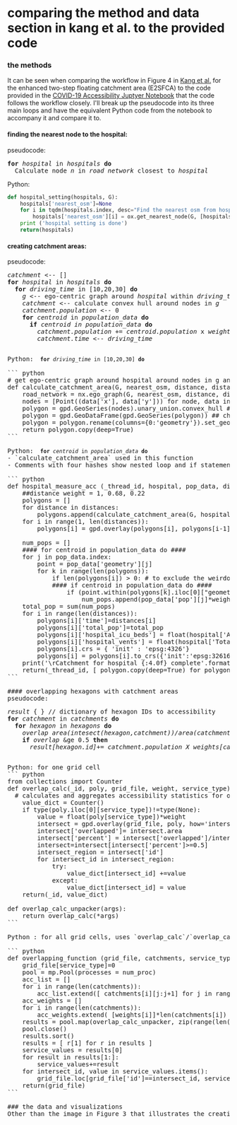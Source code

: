 # comparing the method and data section in kang et al. to the provided code

### the methods
It can be seen when comparing the workflow in Figure 4 in [Kang et al.](https://ij-healthgeographics.biomedcentral.com/articles/10.1186/s12942-020-00229-x) for the enhanced two-step floating catchment area (E2SFCA) to the code provided in the [COVID-19 Accessibility Juptyer Notebook](https://cybergisxhub.cigi.illinois.edu/notebook/rapidly-measuring-spatial-accessibility-of-covid-19-healthcare-resources-a-case-study-of-illinois-usa/) that the code follows the workflow closely. I'll break up the pseudocode into its three main loops and have the equivalent Python code from the notebook to accompany it and compare it to.

#### finding the nearest node to the hospital:
pseudocode:
<pre>
<b>for</b> <i>hospital</i> in <i>hospitals</i> <b>do</b>
  Calculate node <i>n</i> in <i>road_network</i> closest to <i>hospital</i>
</pre>

Python:
``` python
def hospital_setting(hospitals, G):
    hospitals['nearest_osm']=None
    for i in tqdm(hospitals.index, desc="Find the nearest osm from hospitals", position=0):
        hospitals['nearest_osm'][i] = ox.get_nearest_node(G, [hospitals['Y'][i], hospitals['X'][i]], method='euclidean') # find the nearest node from hospital location
    print ('hospital setting is done')
    return(hospitals)
```

#### creating catchment areas:
pseudocode:
<pre>
<i>catchment</i> <-- []
<b>for</b> <i>hospital</i> in <i>hospitals</i> <b>do</b>
  <b>for</b> <i>driving_time</i> in [10,20,30] <b>do</b>
    <i>g</i> <-- ego-centric graph around <i>hospital</i> within <i>driving_time</i>
    <i>catchment</i> <-- calculate convex hull around nodes in <i>g</i>
    <i>catchment.population</i> <-- 0
    <b>for</b> <i>centroid</i> in <i>population_data</i> <b>do</b>
      <b>if</b> <i>centroid in population_data</i> <b>do</b>
        <i>catchment.population</i> += <i>centroid.population</i> x <i>weights[driving_time]</i>
        <i>catchment.time</i> <-- <i>driving_time</i>
<pre>

Python: <code> <b>for</b> <i>driving_time</i> in [10,20,30] <b>do</b> </code>

``` python
# get ego-centric graph around hospital around nodes in g and calculate convex hull around nodes in g
def calculate_catchment_area(G, nearest_osm, distance, distance_unit = "time"):
    road_network = nx.ego_graph(G, nearest_osm, distance, distance=distance_unit)
    nodes = [Point((data['x'], data['y'])) for node, data in road_network.nodes(data=True)]
    polygon = gpd.GeoSeries(nodes).unary_union.convex_hull ## to create convex hull
    polygon = gpd.GeoDataFrame(gpd.GeoSeries(polygon)) ## change polygon to geopandas
    polygon = polygon.rename(columns={0:'geometry'}).set_geometry('geometry')
    return polygon.copy(deep=True)
```

Python: <code> <b>for</b> <i>centroid</i> in <i>population_data</i> <b>do</b> </code>
- `calculate_catchment_area` used in this function
- Comments with four hashes show nested loop and if statement from pseudocode.

``` python
def hospital_measure_acc (_thread_id, hospital, pop_data, distances, weights):
    ##distance weight = 1, 0.68, 0.22
    polygons = []
    for distance in distances:
        polygons.append(calculate_catchment_area(G, hospital['nearest_osm'],distance))
    for i in range(1, len(distances)):
        polygons[i] = gpd.overlay(polygons[i], polygons[i-1], how="difference")

    num_pops = []
    #### for centroid in population_data do ####
    for j in pop_data.index:
        point = pop_data['geometry'][j]
        for k in range(len(polygons)):
            if len(polygons[i]) > 0: # to exclude the weirdo (convex hull is not polygon)
            #### if centroid in population_data do ####
                if (point.within(polygons[k].iloc[0]["geometry"])):
                    num_pops.append(pop_data['pop'][j]*weights[k])  
    total_pop = sum(num_pops)
    for i in range(len(distances)):
        polygons[i]['time']=distances[i]
        polygons[i]['total_pop']=total_pop
        polygons[i]['hospital_icu_beds'] = float(hospital['Adult ICU'])/polygons[i]['total_pop'] # proportion of # of beds over pops in 10 mins
        polygons[i]['hospital_vents'] = float(hospital['Total Vent'])/polygons[i]['total_pop'] # proportion of # of beds over pops in 10 mins
        polygons[i].crs = { 'init' : 'epsg:4326'}
        polygons[i] = polygons[i].to_crs({'init':'epsg:32616'})
    print('\rCatchment for hospital {:4.0f} complete'.format(_thread_id), end="")
    return(_thread_id, [ polygon.copy(deep=True) for polygon in polygons ])
```

#### overlapping hexagons with catchment areas
pseudocode:
<pre>
<i>result</i> { } // dictionary of hexagon IDs to accessibility
<b>for</b> <i>catchment</i> in <i>catchments</i> <b>do</b>
  <b>for</b> <i>hexagon</i> in <i>hexagons</i> <b>do</b>
    <i>overlap</i> <i>area(intesect(hexagon,catchment))/area(catchment)</i>
    <b>if</b> <i>overlap</i> &ge 0.5 <b>then</b>
      <i>result[hexagon.id]</i>+= <i>catchment.population X weights[catchment.time]</i>
<pre>

Python: for one grid cell
``` python
from collections import Counter
def overlap_calc(_id, poly, grid_file, weight, service_type):
  # calculates and aggregates accessibility statistics for one catchment on grid file
    value_dict = Counter()
    if type(poly.iloc[0][service_type])!=type(None):           
        value = float(poly[service_type])*weight
        intersect = gpd.overlay(grid_file, poly, how='intersection')
        intersect['overlapped']= intersect.area
        intersect['percent'] = intersect['overlapped']/intersect['area']
        intersect=intersect[intersect['percent']>=0.5]
        intersect_region = intersect['id']
        for intersect_id in intersect_region:
            try:
                value_dict[intersect_id] +=value
            except:
                value_dict[intersect_id] = value
    return(_id, value_dict)

def overlap_calc_unpacker(args):
    return overlap_calc(*args)
```

Python : for all grid cells, uses `overlap_calc`/`overlap_calc_unpacker`

``` python
def overlapping_function (grid_file, catchments, service_type, weights, num_proc = 4):
    grid_file[service_type]=0
    pool = mp.Pool(processes = num_proc)
    acc_list = []
    for i in range(len(catchments)):
        acc_list.extend([ catchments[i][j:j+1] for j in range(len(catchments[i])) ])
    acc_weights = []
    for i in range(len(catchments)):
        acc_weights.extend( [weights[i]]*len(catchments[i]) )
    results = pool.map(overlap_calc_unpacker, zip(range(len(acc_list)), acc_list, itertools.repeat(grid_file), acc_weights, itertools.repeat(service_type)))
    pool.close()
    results.sort()
    results = [ r[1] for r in results ]
    service_values = results[0]
    for result in results[1:]:
        service_values+=result
    for intersect_id, value in service_values.items():
        grid_file.loc[grid_file['id']==intersect_id, service_type] += value
    return(grid_file)
```

### the data and visualizations
Other than the image in Figure 3 that illustrates the creation of catchment areas shared, the research paper shares none of its figures with the Jupyter Notebook associated with the research. The notebook produces none of the maps or graphs present in the paper. And other than the network which is downloaded using OSMnx and prepared for analysis within the notebook, data collection and processing is mostly absent from the Jupyter Notebook. For example, it was mentioned in the paper that the 2018 American Community Survey 5-year detail table for Illinois' census tracts was obtained through an API, though neither this process nor the processing of this data was shown in the notebook. It was also noted in the paper that certain types of hospitals were excluded from the analysis but the filtering of the hospital dataset was not shown.
